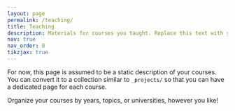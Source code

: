 ```yaml
---
layout: page
permalink: /teaching/
title: Teaching
description: Materials for courses you taught. Replace this text with your description.
nav: true
nav_order: 8
tikzjax: true
---
```


For now, this page is assumed to be a static description of your courses. You can convert it to a collection similar to `_projects/` so that you can have a dedicated page for each course.

Organize your courses by years, topics, or universities, however you like!

<script type="text/tikz">
\begin{tikzpicture}[
    node distance=3cm and 4cm, % Increase node distance for better spread
    every node/.style={draw, rectangle, rounded corners, align=center},
    main/.style={draw, rectangle, rounded corners, fill=blue!20, text width=4cm}, % Adjust text width
    sub/.style={draw, rectangle, rounded corners, fill=green!20, text width=4cm}, % Adjust text width
    connect/.style={-latex, thick, orange} % Use orange color for visibility
    ]

% Central node
\node[main] (philosophy) {Teaching Philosophy:\\ Hybrid Project-Based Model};

% First layer of nodes
\node[sub, below left=of philosophy] (exams) {Conventional Examinations};
\node[sub, below=of philosophy] (projects) {Hands-on Projects};
\node[sub, below right=of philosophy] (skills) {Skill Development};

% Second layer of nodes under 'Projects'
\node[sub, below=of projects] (practical) {Real-World Applications};
\node[sub, below=of practical] (curiosity) {Curiosity \& Ownership};
\node[sub, below=of curiosity] (teamwork) {Problem-solving \& Teamwork};

% Second layer of nodes under 'Skills'
\node[sub, below=of skills] (workshops) {Workshops/Training};
\node[sub, below=of workshops] (interdisciplinary) {Interdisciplinary Cooperation};
\node[sub, below=of interdisciplinary] (industry) {Industry Partnerships};
\node[sub, below=of industry] (supportive) {Supportive Atmosphere};

% Connections from central node to first layer
\draw[connect] (philosophy) -- (exams);
\draw[connect] (philosophy) -- (projects);
\draw[connect] (philosophy) -- (skills);

% Connections from 'Projects' to second layer
\draw[connect] (projects) -- (practical);
\draw[connect] (practical) -- (curiosity);
\draw[connect] (curiosity) -- (teamwork);

% Connections from 'Skills' to second layer
\draw[connect] (skills) -- (workshops);
\draw[connect] (workshops) -- (interdisciplinary);
\draw[connect] (interdisciplinary) -- (industry);
\draw[connect] (industry) -- (supportive);

\end{tikzpicture}
</script>

<script type="text/tikz">
\begin{tikzpicture}[
    node distance=2cm,
    every node/.style={draw, rectangle, rounded corners, align=center},
    main/.style={draw, rectangle, rounded corners, fill=blue!20, text width=3cm},
    sub/.style={draw, rectangle, rounded corners, fill=green!20, text width=3cm},
    course/.style={draw, rectangle, rounded corners, fill=yellow!20, text width=3cm},
    connect/.style={-latex, thick, orange}
    ]

% Central node
\node[main] (focus) {Teaching Focus:\\ Practical Impact of Computational Modeling};

% First layer of nodes
\node[sub, below left=of focus] (fundamentals) {Fundamental Principles};
\node[sub, below right=of focus] (advanced) {Advanced Methodologies};
\node[sub, below=of focus] (courses) {Courses};

% Second layer of nodes under 'Fundamentals'
\node[course, below=1.5cm of fundamentals] (solid) {Solid Mechanics};
\node[course, below=of solid] (fluid) {Fluid Mechanics};
\node[course, below=of fluid] (fea) {Intro to Finite Element Analysis};
\node[course, below=of fea] (cfd) {Intro to Computational Fluid Dynamics};

% Second layer of nodes under 'Advanced'
\node[course, below=1.5cm of advanced] (biomed) {Computational Modeling in Biomedical Engineering};
\node[course, below=of biomed] (nonlinear) {Nonlinear Finite Element Methods};
\node[course, below=of nonlinear] (porous) {Transport Processes in Porous Media};
\node[course, below=of porous] (advancedcfd) {Advanced Computational Fluid Dynamics};

% Second layer of nodes under 'Courses'
\node[sub, below=1.5cm of courses] (newcourses) {Development of New Courses};

% Connections from central node to first layer
\draw[connect] (focus) -- (fundamentals);
\draw[connect] (focus) -- (advanced);
\draw[connect] (focus) -- (courses);

% Connections from 'Fundamentals' to its courses
\draw[connect] (fundamentals) -- (solid);
\draw[connect] (solid) -- (fluid);
\draw[connect] (fluid) -- (fea);
\draw[connect] (fea) -- (cfd);

% Connections from 'Advanced' to its courses
\draw[connect] (advanced) -- (biomed);
\draw[connect] (biomed) -- (nonlinear);
\draw[connect] (nonlinear) -- (porous);
\draw[connect] (porous) -- (advancedcfd);

% Connection from 'Courses' to 'New Courses'
\draw[connect] (courses) -- (newcourses);

\end{tikzpicture}
</script>
